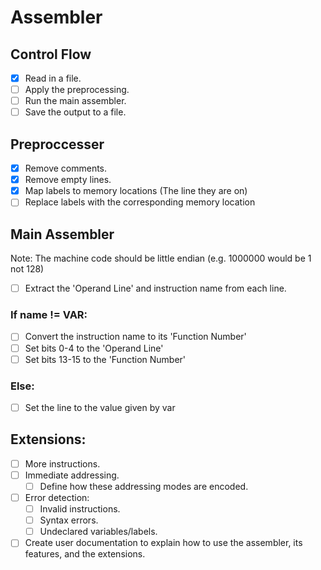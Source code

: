# Assembler

## Control Flow
- [X] Read in a file.
- [ ] Apply the preprocessing.
- [ ] Run the main assembler.
- [ ] Save the output to a file.

## Preproccesser

- [X] Remove comments.
- [X] Remove empty lines.
- [X] Map labels to memory locations (The line they are on)
- [ ] Replace labels with the corresponding memory location 

## Main Assembler
Note: The machine code should be little endian (e.g. 1000000 would be 1 not 128)
- [ ] Extract the 'Operand Line' and instruction name from each line.
### If name != VAR:
   - [ ] Convert the instruction name to its 'Function Number'
   - [ ] Set bits 0-4 to the 'Operand Line'
   - [ ] Set bits 13-15 to the 'Function Number'
### Else:
   - [ ] Set the line to the value given by var

## Extensions:

- [ ] More instructions.
- [ ] Immediate addressing.
   - [ ] Define how these addressing modes are encoded.

- [ ] Error detection:
   - [ ] Invalid instructions. 
   - [ ] Syntax errors.
   - [ ] Undeclared variables/labels.

- [ ] Create user documentation to explain how to use the assembler, its features, and the extensions.